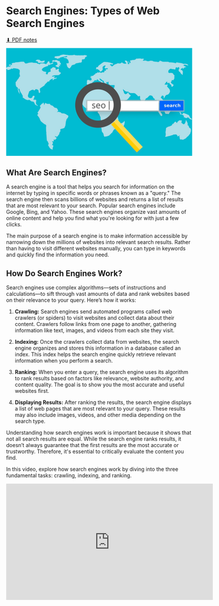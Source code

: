 # Search Engines: Types of Web Search Engines

[⬇ PDF notes](s31_searchengines.pdf)

<img src="images/search_engine_seo.jpg" class="header">

## What Are Search Engines?

A search engine is a tool that helps you search for information on the internet by typing in specific words or phrases known as a "query." The search engine then scans billions of websites and returns a list of results that are most relevant to your search. Popular search engines include Google, Bing, and Yahoo. These search engines organize vast amounts of online content and help you find what you're looking for with just a few clicks.

The main purpose of a search engine is to make information accessible by narrowing down the millions of websites into relevant search results. Rather than having to visit different websites manually, you can type in keywords and quickly find the information you need.

## How Do Search Engines Work?

Search engines use complex algorithms—sets of instructions and calculations—to sift through vast amounts of data and rank websites based on their relevance to your query. Here’s how it works:

1. **Crawling:** Search engines send automated programs called web crawlers (or spiders) to visit websites and collect data about their content. Crawlers follow links from one page to another, gathering information like text, images, and videos from each site they visit.

2. **Indexing:** Once the crawlers collect data from websites, the search engine organizes and stores this information in a database called an index. This index helps the search engine quickly retrieve relevant information when you perform a search.

3. **Ranking:** When you enter a query, the search engine uses its algorithm to rank results based on factors like relevance, website authority, and content quality. The goal is to show you the most accurate and useful websites first.

4. **Displaying Results:** After ranking the results, the search engine displays a list of web pages that are most relevant to your query. These results may also include images, videos, and other media depending on the search type.

Understanding how search engines work is important because it shows that not all search results are equal. While the search engine ranks results, it doesn’t always guarantee that the first results are the most accurate or trustworthy. Therefore, it's essential to critically evaluate the content you find.

In this video, explore how search engines work by diving into the three fundamental tasks: crawling, indexing, and ranking.

<iframe width="560" height="315" src="https://www.youtube.com/embed/8AwAbGrTvSE?si=xciglVkXH7pHfXX8" title="YouTube video player" frameborder="0" allow="accelerometer; autoplay; clipboard-write; encrypted-media; gyroscope; picture-in-picture; web-share" referrerpolicy="strict-origin-when-cross-origin" allowfullscreen></iframe>

<br/>

